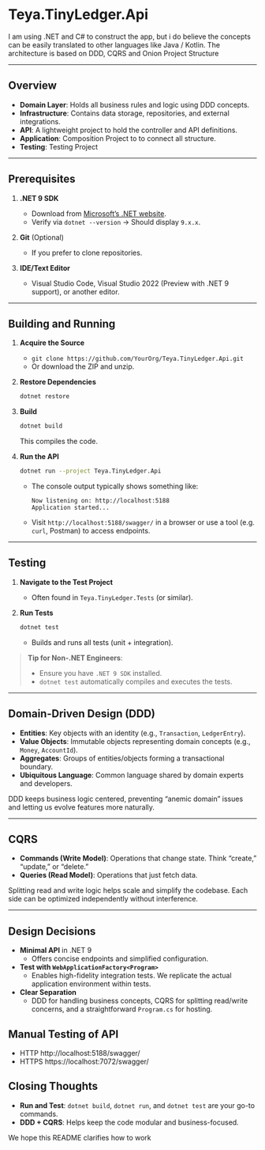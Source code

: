 # Teya.TinyLedger.Api

I am using .NET and C# to construct the app, but i do believe the concepts can be easily translated to other languages like Java / Kotlin.
The architecture is based on DDD, CQRS and Onion Project Structure

---

## Overview

- **Domain Layer**: Holds all business rules and logic using DDD concepts. 
- **Infrastructure**: Contains data storage, repositories, and external integrations.
- **API**: A lightweight project to hold the controller and API definitions.
- **Application**: Composition Project to to connect all structure.
- **Testing**: Testing Project

---

## Prerequisites

1. **.NET 9 SDK**
    - Download from [Microsoft’s .NET website](https://dotnet.microsoft.com/download/dotnet).
    - Verify via `dotnet --version` → Should display `9.x.x`.

2. **Git** (Optional)
    - If you prefer to clone repositories.

3. **IDE/Text Editor**
    - Visual Studio Code, Visual Studio 2022 (Preview with .NET 9 support), or another editor.

---

## Building and Running

1. **Acquire the Source**
    - `git clone https://github.com/YourOrg/Teya.TinyLedger.Api.git`
    - Or download the ZIP and unzip.

2. **Restore Dependencies**
   ```bash
   dotnet restore
   ```

3. **Build**
   ```bash
   dotnet build
   ```
   This compiles the code.

4. **Run the API**
   ```bash
   dotnet run --project Teya.TinyLedger.Api
   ```
    - The console output typically shows something like:
      ```
      Now listening on: http://localhost:5188
      Application started...
      ```
    - Visit `http://localhost:5188/swagger/` in a browser or use a tool (e.g. `curl`, Postman) to access endpoints.

---

## Testing

1. **Navigate to the Test Project**
    - Often found in `Teya.TinyLedger.Tests` (or similar).

2. **Run Tests**
   ```bash
   dotnet test
   ```
    - Builds and runs all tests (unit + integration).

> **Tip for Non-.NET Engineers**:
> - Ensure you have `.NET 9 SDK` installed.
> - `dotnet test` automatically compiles and executes the tests.

---

## Domain-Driven Design (DDD)

- **Entities**: Key objects with an identity (e.g., `Transaction`, `LedgerEntry`).
- **Value Objects**: Immutable objects representing domain concepts (e.g., `Money`, `AccountId`).
- **Aggregates**: Groups of entities/objects forming a transactional boundary.
- **Ubiquitous Language**: Common language shared by domain experts and developers.

DDD keeps business logic centered, preventing “anemic domain” issues and letting us evolve features more naturally.

---

## CQRS

- **Commands (Write Model)**: Operations that change state. Think “create,” “update,” or “delete.”
- **Queries (Read Model)**: Operations that just fetch data.

Splitting read and write logic helps scale and simplify the codebase. Each side can be optimized independently without interference.

---

## Design Decisions

- **Minimal API** in .NET 9
    - Offers concise endpoints and simplified configuration.
- **Test with `WebApplicationFactory<Program>`**
    - Enables high-fidelity integration tests. We replicate the actual application environment within tests.
- **Clear Separation**
    - DDD for handling business concepts, CQRS for splitting read/write concerns, and a straightforward `Program.cs` for hosting.

## Manual Testing of API

- HTTP  http://localhost:5188/swagger/
- HTTPS https://localhost:7072/swagger/


## Closing Thoughts

- **Run and Test**: `dotnet build`, `dotnet run`, and `dotnet test` are your go-to commands.
- **DDD + CQRS**: Helps keep the code modular and business-focused.

We hope this README clarifies how to work
